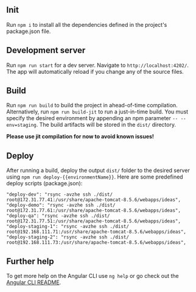 ## Init

Run `npm i` to install all the dependencies defined in the project's package.json file.

## Development server

Run `npm run start` for a dev server. Navigate to `http://localhost:4202/`. The app will automatically reload if you change any of the source files.

## Build

Run `npm run build` to build the project in ahead-of-time compilation. Alternatively, run `npm run build-jit` to run a just-in-time build. You must specify the desired environment by appending an npm parameter `-- --env=staging`. The build artifacts will be stored in the `dist/` directory.

**Please use jit compilation for now to avoid known issues!**

## Deploy

After running a build, deploy the output `dist/` folder to the desired server using `npm run deploy-{{environmentName}}`. Here are some predefined deploy scripts (package.json):
	
	"deploy-dev": "rsync -avzhe ssh ./dist/ root@172.31.77.41:/usr/share/apache-tomcat-8.5.6/webapps/ideas",
    "deploy-demo": "rsync -avzhe ssh ./dist/ root@172.31.77.61:/usr/share/apache-tomcat-8.5.6/webapps/ideas",
    "deploy-qa": "rsync -avzhe ssh ./dist/ root@172.31.77.51:/usr/share/apache-tomcat-8.5.6/webapps/ideas",
    "deploy-staging-1": "rsync -avzhe ssh ./dist/ root@192.168.111.71:/usr/share/apache-tomcat-8.5.6/webapps/ideas",
    "deploy-staging-2": "rsync -avzhe ssh ./dist/ root@192.168.111.73:/usr/share/apache-tomcat-8.5.6/webapps/ideas",

## Further help

To get more help on the Angular CLI use `ng help` or go check out the [Angular CLI README](https://github.com/angular/angular-cli/blob/master/README.md).

